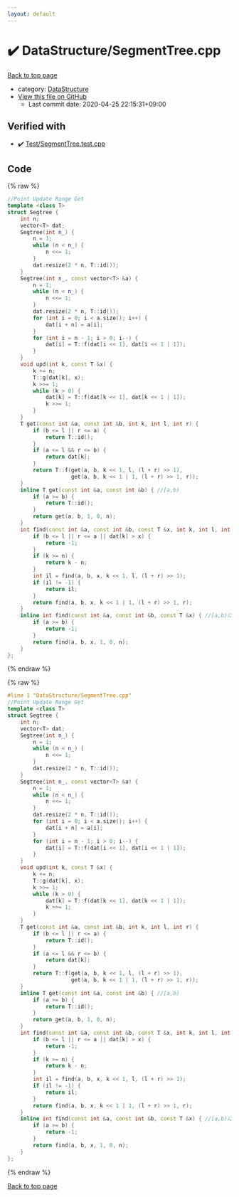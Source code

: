 ```yaml
---
layout: default
---
```


<!-- mathjax config similar to math.stackexchange -->
<script type="text/javascript" async
  src="https://cdnjs.cloudflare.com/ajax/libs/mathjax/2.7.5/MathJax.js?config=TeX-MML-AM_CHTML">
</script>
<script type="text/x-mathjax-config">
  MathJax.Hub.Config({
    TeX: { equationNumbers: { autoNumber: "AMS" }},
    tex2jax: {
      inlineMath: [ ['$','$'] ],
      processEscapes: true
    },
    "HTML-CSS": { matchFontHeight: false },
    displayAlign: "left",
    displayIndent: "2em"
  });
</script>

<script type="text/javascript" src="https://cdnjs.cloudflare.com/ajax/libs/jquery/3.4.1/jquery.min.js"></script>
<script src="https://cdn.jsdelivr.net/npm/jquery-balloon-js@1.1.2/jquery.balloon.min.js" integrity="sha256-ZEYs9VrgAeNuPvs15E39OsyOJaIkXEEt10fzxJ20+2I=" crossorigin="anonymous"></script>
<script type="text/javascript" src="../../assets/js/copy-button.js"></script>
<link rel="stylesheet" href="../../assets/css/copy-button.css" />


# :heavy_check_mark: DataStructure/SegmentTree.cpp

<a href="../../index.html">Back to top page</a>

* category: <a href="../../index.html#5e248f107086635fddcead5bf28943fc">DataStructure</a>
* <a href="{{ site.github.repository_url }}/blob/master/DataStructure/SegmentTree.cpp">View this file on GitHub</a>
    - Last commit date: 2020-04-25 22:15:31+09:00




## Verified with

* :heavy_check_mark: <a href="../../verify/Test/SegmentTree.test.cpp.html">Test/SegmentTree.test.cpp</a>


## Code

<a id="unbundled"></a>
{% raw %}
```cpp
//Point Update Range Get
template <class T>
struct Segtree {
    int n;
    vector<T> dat;
    Segtree(int n_) {
        n = 1;
        while (n < n_) {
            n <<= 1;
        }
        dat.resize(2 * n, T::id());
    }
    Segtree(int n_, const vector<T> &a) {
        n = 1;
        while (n < n_) {
            n <<= 1;
        }
        dat.resize(2 * n, T::id());
        for (int i = 0; i < a.size(); i++) {
            dat[i + n] = a[i];
        }
        for (int i = n - 1; i > 0; i--) {
            dat[i] = T::f(dat[i << 1], dat[i << 1 | 1]);
        }
    }
    void upd(int k, const T &x) {
        k += n;
        T::g(dat[k], x);
        k >>= 1;
        while (k > 0) {
            dat[k] = T::f(dat[k << 1], dat[k << 1 | 1]);
            k >>= 1;
        }
    }
    T get(const int &a, const int &b, int k, int l, int r) {
        if (b <= l || r <= a) {
            return T::id();
        }
        if (a <= l && r <= b) {
            return dat[k];
        }
        return T::f(get(a, b, k << 1, l, (l + r) >> 1),
                    get(a, b, k << 1 | 1, (l + r) >> 1, r));
    }
    inline T get(const int &a, const int &b) { //[a,b)
        if (a >= b) {
            return T::id();
        }
        return get(a, b, 1, 0, n);
    }
    int find(const int &a, const int &b, const T &x, int k, int l, int r) {
        if (b <= l || r <= a || dat[k] > x) {
            return -1;
        }
        if (k >= n) {
            return k - n;
        }
        int il = find(a, b, x, k << 1, l, (l + r) >> 1);
        if (il != -1) {
            return il;
        }
        return find(a, b, x, k << 1 | 1, (l + r) >> 1, r);
    }
    inline int find(const int &a, const int &b, const T &x) { //[a,b)における、値<=x なる最左のindexを求める
        if (a >= b) {
            return -1;
        }
        return find(a, b, x, 1, 0, n);
    }
};
```
{% endraw %}

<a id="bundled"></a>
{% raw %}
```cpp
#line 1 "DataStructure/SegmentTree.cpp"
//Point Update Range Get
template <class T>
struct Segtree {
    int n;
    vector<T> dat;
    Segtree(int n_) {
        n = 1;
        while (n < n_) {
            n <<= 1;
        }
        dat.resize(2 * n, T::id());
    }
    Segtree(int n_, const vector<T> &a) {
        n = 1;
        while (n < n_) {
            n <<= 1;
        }
        dat.resize(2 * n, T::id());
        for (int i = 0; i < a.size(); i++) {
            dat[i + n] = a[i];
        }
        for (int i = n - 1; i > 0; i--) {
            dat[i] = T::f(dat[i << 1], dat[i << 1 | 1]);
        }
    }
    void upd(int k, const T &x) {
        k += n;
        T::g(dat[k], x);
        k >>= 1;
        while (k > 0) {
            dat[k] = T::f(dat[k << 1], dat[k << 1 | 1]);
            k >>= 1;
        }
    }
    T get(const int &a, const int &b, int k, int l, int r) {
        if (b <= l || r <= a) {
            return T::id();
        }
        if (a <= l && r <= b) {
            return dat[k];
        }
        return T::f(get(a, b, k << 1, l, (l + r) >> 1),
                    get(a, b, k << 1 | 1, (l + r) >> 1, r));
    }
    inline T get(const int &a, const int &b) { //[a,b)
        if (a >= b) {
            return T::id();
        }
        return get(a, b, 1, 0, n);
    }
    int find(const int &a, const int &b, const T &x, int k, int l, int r) {
        if (b <= l || r <= a || dat[k] > x) {
            return -1;
        }
        if (k >= n) {
            return k - n;
        }
        int il = find(a, b, x, k << 1, l, (l + r) >> 1);
        if (il != -1) {
            return il;
        }
        return find(a, b, x, k << 1 | 1, (l + r) >> 1, r);
    }
    inline int find(const int &a, const int &b, const T &x) { //[a,b)における、値<=x なる最左のindexを求める
        if (a >= b) {
            return -1;
        }
        return find(a, b, x, 1, 0, n);
    }
};

```
{% endraw %}

<a href="../../index.html">Back to top page</a>

